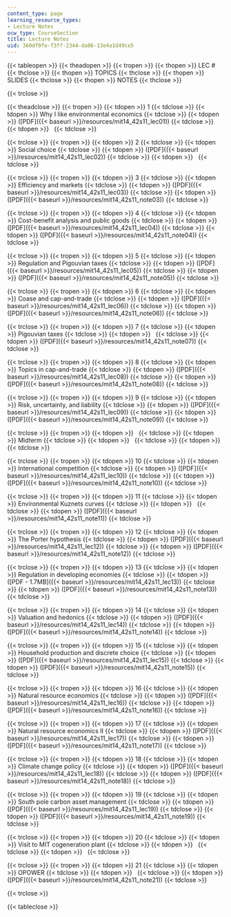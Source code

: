 ```yaml
---
content_type: page
learning_resource_types:
- Lecture Notes
ocw_type: CourseSection
title: Lecture Notes
uid: 360df0fe-f3ff-2344-da86-13e4a1d49ce5
---
```


{{< tableopen >}}
{{< theadopen >}}
{{< tropen >}}
{{< thopen >}}
LEC #
{{< thclose >}}
{{< thopen >}}
TOPICS
{{< thclose >}}
{{< thopen >}}
SLIDES
{{< thclose >}}
{{< thopen >}}
NOTES
{{< thclose >}}

{{< trclose >}}

{{< theadclose >}}
{{< tropen >}}
{{< tdopen >}}
1
{{< tdclose >}}
{{< tdopen >}}
Why I like environmental economics
{{< tdclose >}}
{{< tdopen >}}
([PDF]({{< baseurl >}}/resources/mit14_42s11_lec01))
{{< tdclose >}}
{{< tdopen >}}
 
{{< tdclose >}}

{{< trclose >}}
{{< tropen >}}
{{< tdopen >}}
2
{{< tdclose >}}
{{< tdopen >}}
Social choice
{{< tdclose >}}
{{< tdopen >}}
([PDF]({{< baseurl >}}/resources/mit14_42s11_lec02))
{{< tdclose >}}
{{< tdopen >}}
 
{{< tdclose >}}

{{< trclose >}}
{{< tropen >}}
{{< tdopen >}}
3
{{< tdclose >}}
{{< tdopen >}}
Efficiency and markets
{{< tdclose >}}
{{< tdopen >}}
([PDF]({{< baseurl >}}/resources/mit14_42s11_lec03))
{{< tdclose >}}
{{< tdopen >}}
([PDF]({{< baseurl >}}/resources/mit14_42s11_note03))
{{< tdclose >}}

{{< trclose >}}
{{< tropen >}}
{{< tdopen >}}
4
{{< tdclose >}}
{{< tdopen >}}
Cost-benefit analysis and public goods
{{< tdclose >}}
{{< tdopen >}}
([PDF]({{< baseurl >}}/resources/mit14_42s11_lec04))
{{< tdclose >}}
{{< tdopen >}}
([PDF]({{< baseurl >}}/resources/mit14_42s11_note04))
{{< tdclose >}}

{{< trclose >}}
{{< tropen >}}
{{< tdopen >}}
5
{{< tdclose >}}
{{< tdopen >}}
Regulation and Pigouvian taxes
{{< tdclose >}}
{{< tdopen >}}
([PDF]({{< baseurl >}}/resources/mit14_42s11_lec05))
{{< tdclose >}}
{{< tdopen >}}
([PDF]({{< baseurl >}}/resources/mit14_42s11_note05))
{{< tdclose >}}

{{< trclose >}}
{{< tropen >}}
{{< tdopen >}}
6
{{< tdclose >}}
{{< tdopen >}}
Coase and cap-and-trade
{{< tdclose >}}
{{< tdopen >}}
([PDF]({{< baseurl >}}/resources/mit14_42s11_lec06))
{{< tdclose >}}
{{< tdopen >}}
([PDF]({{< baseurl >}}/resources/mit14_42s11_note06))
{{< tdclose >}}

{{< trclose >}}
{{< tropen >}}
{{< tdopen >}}
7
{{< tdclose >}}
{{< tdopen >}}
Pigouvian taxes
{{< tdclose >}}
{{< tdopen >}}
 
{{< tdclose >}}
{{< tdopen >}}
([PDF]({{< baseurl >}}/resources/mit14_42s11_note07))
{{< tdclose >}}

{{< trclose >}}
{{< tropen >}}
{{< tdopen >}}
8
{{< tdclose >}}
{{< tdopen >}}
Topics in cap-and-trade
{{< tdclose >}}
{{< tdopen >}}
([PDF]({{< baseurl >}}/resources/mit14_42s11_lec08))
{{< tdclose >}}
{{< tdopen >}}
([PDF]({{< baseurl >}}/resources/mit14_42s11_note08))
{{< tdclose >}}

{{< trclose >}}
{{< tropen >}}
{{< tdopen >}}
9
{{< tdclose >}}
{{< tdopen >}}
Risk, uncertainty, and liability
{{< tdclose >}}
{{< tdopen >}}
([PDF]({{< baseurl >}}/resources/mit14_42s11_lec09))
{{< tdclose >}}
{{< tdopen >}}
([PDF]({{< baseurl >}}/resources/mit14_42s11_note09))
{{< tdclose >}}

{{< trclose >}}
{{< tropen >}}
{{< tdopen >}}
 
{{< tdclose >}}
{{< tdopen >}}
Midterm
{{< tdclose >}}
{{< tdopen >}}
 
{{< tdclose >}}
{{< tdopen >}}
 
{{< tdclose >}}

{{< trclose >}}
{{< tropen >}}
{{< tdopen >}}
10
{{< tdclose >}}
{{< tdopen >}}
International competition
{{< tdclose >}}
{{< tdopen >}}
([PDF]({{< baseurl >}}/resources/mit14_42s11_lec10))
{{< tdclose >}}
{{< tdopen >}}
([PDF]({{< baseurl >}}/resources/mit14_42s11_note10))
{{< tdclose >}}

{{< trclose >}}
{{< tropen >}}
{{< tdopen >}}
11
{{< tdclose >}}
{{< tdopen >}}
Environmental Kuznets curves
{{< tdclose >}}
{{< tdopen >}}
 
{{< tdclose >}}
{{< tdopen >}}
([PDF]({{< baseurl >}}/resources/mit14_42s11_note11))
{{< tdclose >}}

{{< trclose >}}
{{< tropen >}}
{{< tdopen >}}
12
{{< tdclose >}}
{{< tdopen >}}
The Porter hypothesis
{{< tdclose >}}
{{< tdopen >}}
([PDF]({{< baseurl >}}/resources/mit14_42s11_lec12))
{{< tdclose >}}
{{< tdopen >}}
([PDF]({{< baseurl >}}/resources/mit14_42s11_note12))
{{< tdclose >}}

{{< trclose >}}
{{< tropen >}}
{{< tdopen >}}
13
{{< tdclose >}}
{{< tdopen >}}
Regulation in developing economies
{{< tdclose >}}
{{< tdopen >}}
([PDF - 1.7MB]({{< baseurl >}}/resources/mit14_42s11_lec13))
{{< tdclose >}}
{{< tdopen >}}
([PDF]({{< baseurl >}}/resources/mit14_42s11_note13))
{{< tdclose >}}

{{< trclose >}}
{{< tropen >}}
{{< tdopen >}}
14
{{< tdclose >}}
{{< tdopen >}}
Valuation and hedonics
{{< tdclose >}}
{{< tdopen >}}
([PDF]({{< baseurl >}}/resources/mit14_42s11_lec14))
{{< tdclose >}}
{{< tdopen >}}
([PDF]({{< baseurl >}}/resources/mit14_42s11_note14))
{{< tdclose >}}

{{< trclose >}}
{{< tropen >}}
{{< tdopen >}}
15
{{< tdclose >}}
{{< tdopen >}}
Household production and discrete choice
{{< tdclose >}}
{{< tdopen >}}
([PDF]({{< baseurl >}}/resources/mit14_42s11_lec15))
{{< tdclose >}}
{{< tdopen >}}
([PDF]({{< baseurl >}}/resources/mit14_42s11_note15))
{{< tdclose >}}

{{< trclose >}}
{{< tropen >}}
{{< tdopen >}}
16
{{< tdclose >}}
{{< tdopen >}}
Natural resource economics
{{< tdclose >}}
{{< tdopen >}}
([PDF]({{< baseurl >}}/resources/mit14_42s11_lec16))
{{< tdclose >}}
{{< tdopen >}}
([PDF]({{< baseurl >}}/resources/mit14_42s11_note16))
{{< tdclose >}}

{{< trclose >}}
{{< tropen >}}
{{< tdopen >}}
17
{{< tdclose >}}
{{< tdopen >}}
Natural resource economics II
{{< tdclose >}}
{{< tdopen >}}
([PDF]({{< baseurl >}}/resources/mit14_42s11_lec17))
{{< tdclose >}}
{{< tdopen >}}
([PDF]({{< baseurl >}}/resources/mit14_42s11_note17))
{{< tdclose >}}

{{< trclose >}}
{{< tropen >}}
{{< tdopen >}}
18
{{< tdclose >}}
{{< tdopen >}}
Climate change policy
{{< tdclose >}}
{{< tdopen >}}
([PDF]({{< baseurl >}}/resources/mit14_42s11_lec18))
{{< tdclose >}}
{{< tdopen >}}
([PDF]({{< baseurl >}}/resources/mit14_42s11_note18))
{{< tdclose >}}

{{< trclose >}}
{{< tropen >}}
{{< tdopen >}}
19
{{< tdclose >}}
{{< tdopen >}}
South pole carbon asset management
{{< tdclose >}}
{{< tdopen >}}
([PDF]({{< baseurl >}}/resources/mit14_42s11_lec19))
{{< tdclose >}}
{{< tdopen >}}
([PDF]({{< baseurl >}}/resources/mit14_42s11_note19))
{{< tdclose >}}

{{< trclose >}}
{{< tropen >}}
{{< tdopen >}}
20
{{< tdclose >}}
{{< tdopen >}}
Visit to MIT cogeneration plant
{{< tdclose >}}
{{< tdopen >}}
 
{{< tdclose >}}
{{< tdopen >}}
 
{{< tdclose >}}

{{< trclose >}}
{{< tropen >}}
{{< tdopen >}}
21
{{< tdclose >}}
{{< tdopen >}}
OPOWER
{{< tdclose >}}
{{< tdopen >}}
 
{{< tdclose >}}
{{< tdopen >}}
([PDF]({{< baseurl >}}/resources/mit14_42s11_note21))
{{< tdclose >}}

{{< trclose >}}

{{< tableclose >}}